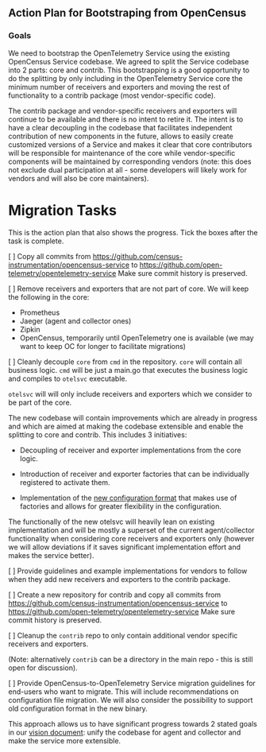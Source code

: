 ## Action Plan for Bootstraping from OpenCensus

### Goals
We need to bootstrap the OpenTelemetry Service using the existing OpenCensus Service codebase. We agreed to split the Service codebase into 2 parts: core and contrib. This bootstrapping is a good opportunity to do the splitting by only including in the OpenTelemetry Service core the minimum number of receivers and exporters and moving the rest of functionality to a contrib package (most vendor-specific code).

The contrib package and vendor-specific receivers and exporters will continue to be available and there is no intent to retire it. The intent is to have a clear decoupling in the codebase that facilitates independent contribution of new components in the future, allows to easily create customized versions of a Service and makes it clear that core contributors will be responsible for maintenance of the core while vendor-specific components will be maintained by corresponding vendors (note: this does not exclude dual participation at all - some developers will likely work for vendors and will also be core maintainers).

# Migration Tasks

This is the action plan that also shows the progress. Tick the boxes after the task is complete.

[ ] Copy all commits from https://github.com/census-instrumentation/opencensus-service to https://github.com/open-telemetry/opentelemetry-service
Make sure commit history is preserved.

[ ] Remove receivers and exporters that are not part of core. We will keep the following in the core:

- Prometheus
- Jaeger (agent and collector ones)
- Zipkin
- OpenCensus, temporarily until OpenTelemetry one is available (we may want to keep OC for longer to facilitate migrations)

[ ] Cleanly decouple `core` from `cmd` in the repository. `core` will contain all business logic. `cmd` will be just a main.go that executes the business logic and compiles to `otelsvc` executable.

`otelsvc` will will only include receivers and exporters which we consider to be part of the core. 

The new codebase will contain improvements which are already in progress and which are aimed at making the codebase extensible and enable the splitting to core and contrib. This includes 3 initiatives:

- Decoupling of receiver and exporter implementations from the core logic.

- Introduction of receiver and exporter factories that can be individually registered to activate them.
    
- Implementation of the [new configuration format](https://docs.google.com/document/d/1GWOzV0H0RTN1adiwo7fTmkjfCATDDFGuOB4jp3ldCc8/edit#) that makes use of factories and allows for greater flexibility in the configuration.

The functionally of the new otelsvc will heavily lean on existing implementation and will be mostly a superset of the current agent/collector functionality when considering core receivers and exporters only (however we will allow deviations if it saves significant implementation effort and makes the service better).

[ ] Provide guidelines and example implementations for vendors to follow when they add new receivers and exporters to the contrib package.

[ ] Create a new repository for contrib and copy all commits from https://github.com/census-instrumentation/opencensus-service to https://github.com/open-telemetry/opentelemetry-service
Make sure commit history is preserved.

[ ] Cleanup the `contrib` repo to only contain additional vendor specific receivers and exporters.

(Note: alternatively `contrib` can be a directory in the main repo - this is still open for discussion).

[ ] Provide OpenCensus-to-OpenTelemetry Service migration guidelines for end-users who want to migrate. This will include recommendations on configuration file migration. We will also consider the possibility to support old configuration format in the new binary.

This approach allows us to have significant progress towards 2 stated goals in our [vision document](../blob/master/docs/VISION.md): unify the codebase for agent and collector and make the service more extensible.
